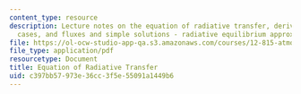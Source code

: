 ```yaml
---
content_type: resource
description: Lecture notes on the equation of radiative transfer, derivation, special
  cases, and fluxes and simple solutions - radiative equilibrium approximation.
file: https://ol-ocw-studio-app-qa.s3.amazonaws.com/courses/12-815-atmospheric-radiation-fall-2008/c397bb57973e36cc3f5e55091a1449b6_radiative_transf.pdf
file_type: application/pdf
resourcetype: Document
title: Equation of Radiative Transfer
uid: c397bb57-973e-36cc-3f5e-55091a1449b6
---
```

